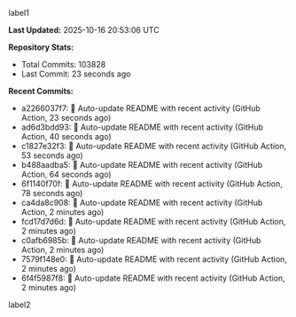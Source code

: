 
label1 
<!-- ACTIVITY_START -->
**Last Updated:** 2025-10-16 20:53:06 UTC

**Repository Stats:**
- Total Commits: 103828
- Last Commit: 23 seconds ago

**Recent Commits:**
- a2266037f7: 🤖 Auto-update README with recent activity (GitHub Action, 23 seconds ago)
- ad6d3bdd93: 🤖 Auto-update README with recent activity (GitHub Action, 40 seconds ago)
- c1827e32f3: 🤖 Auto-update README with recent activity (GitHub Action, 53 seconds ago)
- b488aadba5: 🤖 Auto-update README with recent activity (GitHub Action, 64 seconds ago)
- 6f1140f70f: 🤖 Auto-update README with recent activity (GitHub Action, 78 seconds ago)
- ca4da8c908: 🤖 Auto-update README with recent activity (GitHub Action, 2 minutes ago)
- fcd17d7d6d: 🤖 Auto-update README with recent activity (GitHub Action, 2 minutes ago)
- c0afb6985b: 🤖 Auto-update README with recent activity (GitHub Action, 2 minutes ago)
- 7579f148e0: 🤖 Auto-update README with recent activity (GitHub Action, 2 minutes ago)
- 6f4f5987f8: 🤖 Auto-update README with recent activity (GitHub Action, 2 minutes ago)
<!-- ACTIVITY_END -->

label2
